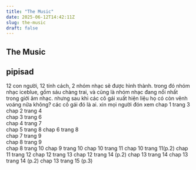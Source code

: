 ```yaml
---
title: "The Music"
date: 2025-06-12T14:42:11Z
slug: the-music
draft: false
---
```


## The Music

## pipisad

12 con người, 12 tính cách, 2 nhóm nhạc sẽ được hình thành. trong đó nhóm nhạc iceblue, gồm sáu chàng trai, và cũng là nhóm nhạc đang nổi nhất trong giới âm nhạc.
nhưng sau khi các cô gái xuất hiện liệu họ có còn vênh voáng nữa không? các cô gái đó là ai.
xin mọi người đón xem 
chap 1 trang 3                 
chap 2 trang 4                   
chap 3 trang 6                   
chap 4 trang 7                     
chap 5 trang 8                   ​chap 6 trang 8                   
chap 7 trang 9                  
chap 8 trang 9                   
chap 8 trang 10
chap 9 trang 10
chap 10 trang 11
chap 10 trang 11(p.2)
chap 11 trang 12
chap 12 trang 13
chap 12 trang 14 (p.2)
chap 13 trang 14
chap 13 trang 14 (p.2)
chap 13 trang 15 (p.3)